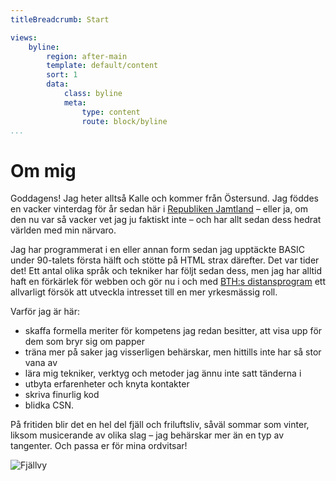 ```yaml
---
titleBreadcrumb: Start

views:
    byline:
        region: after-main
        template: default/content
        sort: 1
        data:
            class: byline
            meta:
                type: content
                route: block/byline
...
```


Om mig
======

Goddagens! Jag heter alltså Kalle och kommer från Östersund. Jag föddes en vacker vinterdag för <script>document.write(new Date().getFullYear() - 1983);</script> år sedan här i 
[Republiken Jamtland](http://www.republikenjamtland.se/) – eller ja, om den nu var så vacker vet jag ju faktiskt inte – 
och har allt sedan dess hedrat världen med min närvaro.

Jag har programmerat i en eller annan form sedan jag upptäckte BASIC under 90-talets första hälft och stötte på HTML strax därefter. Det var tider det! 
Ett antal olika språk och tekniker har följt sedan dess, men jag har alltid haft en förkärlek för webben och gör nu i och med 
[BTH:s distansprogram](https://www.bth.se/distansutbildningar/webbprogrammering/) ett allvarligt försök att utveckla intresset till en mer yrkesmässig roll.

Varför jag är här:

* skaffa formella meriter för kompetens jag redan besitter, att visa upp för dem som bryr sig om papper
* träna mer på saker jag visserligen behärskar, men hittills inte har så stor vana av
* lära mig tekniker, verktyg och metoder jag ännu inte satt tänderna i
* utbyta erfarenheter och knyta kontakter
* skriva finurlig kod
* blidka CSN.

På fritiden blir det en hel del fjäll och friluftsliv, såväl sommar som vinter, liksom musicerande av olika slag – 
jag behärskar mer än en typ av tangenter. Och passa er för mina ordvitsar!

![Fjällvy](img/me.jpg)
